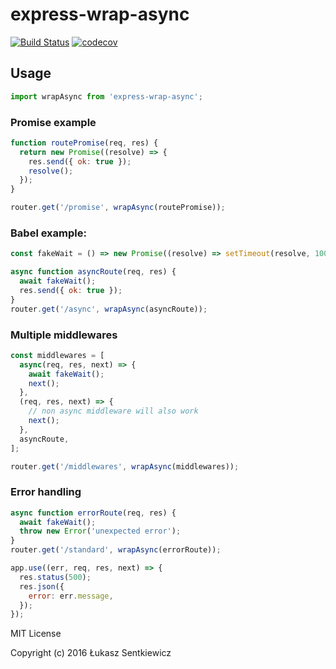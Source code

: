 # express-wrap-async
[![Build Status](https://travis-ci.org/lsentkiewicz/express-wrap-async.svg?branch=master)](https://travis-ci.org/lsentkiewicz/express-wrap-async)
[![codecov](https://codecov.io/gh/lsentkiewicz/express-wrap-async/branch/master/graph/badge.svg)](https://codecov.io/gh/lsentkiewicz/express-wrap-async)

## Usage

```js
import wrapAsync from 'express-wrap-async';
```


### Promise example
```js
function routePromise(req, res) {
  return new Promise((resolve) => {
    res.send({ ok: true });
    resolve();
  });
}

router.get('/promise', wrapAsync(routePromise));

```

### Babel example:
```js
const fakeWait = () => new Promise((resolve) => setTimeout(resolve, 100));

async function asyncRoute(req, res) {
  await fakeWait();
  res.send({ ok: true });
}
router.get('/async', wrapAsync(asyncRoute));
```

### Multiple middlewares
```js
const middlewares = [
  async(req, res, next) => {
    await fakeWait();
    next();
  },
  (req, res, next) => {
    // non async middleware will also work
    next();
  },
  asyncRoute,
];

router.get('/middlewares', wrapAsync(middlewares));
```


### Error handling
```js
async function errorRoute(req, res) {
  await fakeWait();
  throw new Error('unexpected error');
}
router.get('/standard', wrapAsync(errorRoute));

app.use((err, req, res, next) => {
  res.status(500);
  res.json({
    error: err.message,
  });
});

```



MIT License

Copyright (c) 2016 Łukasz Sentkiewicz